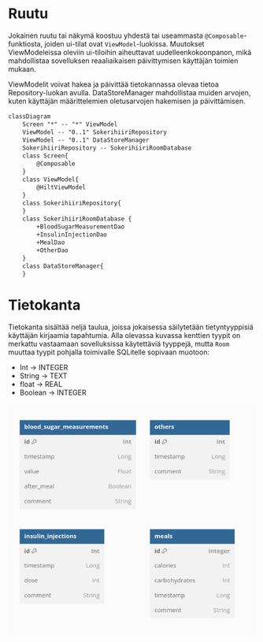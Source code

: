 
# Ruutu

Jokainen ruutu tai näkymä koostuu yhdestä tai useammasta `@Composable`-funktiosta, joiden ui-tilat ovat `ViewModel`-luokissa. Muutokset ViewModeleissa oleviin ui-tiloihin aiheuttavat uudelleenkokoonpanon, mikä mahdollistaa sovelluksen reaaliaikaisen päivittymisen käyttäjän toimien mukaan.

ViewModelit voivat hakea ja päivittää tietokannassa olevaa tietoa Repository-luokan avulla. DataStoreManager mahdollistaa muiden arvojen, kuten käyttäjän määrittelemien oletusarvojen hakemisen ja päivittämisen. 

```mermaid
classDiagram
    Screen "*" -- "*" ViewModel
    ViewModel -- "0..1" SokerihiiriRepository
    ViewModel -- "0..1" DataStoreManager
    SokerihiiriRepository -- SokerihiiriRoomDatabase
    class Screen{
        @Composable
    }
    class ViewModel{
        @HiltViewModel
    }
    class SokerihiiriRepository{
    }
    class SokerihiiriRoomDatabase {
        +BloodSugarMeasurementDao
        +InsulinInjectionDao
        +MealDao
        +OtherDao
    }
    class DataStoreManager{
    }
```

# Tietokanta

Tietokanta sisältää neljä taulua, joissa jokaisessa säilytetään tietyntyyppisiä käyttäjän kirjaamia tapahtumia. Alla olevassa kuvassa kenttien tyypit on merkattu vastaamaan sovelluksissa käytettäviä tyyppejä, mutta `Room` muuttaa tyypit pohjalla toimivalle SQLitelle sopivaan muotoon:

- Int -> INTEGER
- String -> TEXT
- float -> REAL
- Boolean -> INTEGER

![](schema.png?raw=true)
